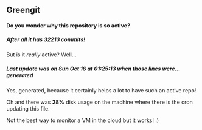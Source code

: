 ## Greengit

#### Do you wonder why this repository is so active?

##### After all it has 32213 commits!

But is it *really* active? Well...

##### Last update was on Sun Oct 16 at 01:25:13 when those lines were... generated

Yes, generated, because it certainly helps a lot to have such an active repo!

Oh and there was **28%** disk usage on the machine
where there is the cron updating this file.

Not the best way to monitor a VM in the cloud but it works! :)

